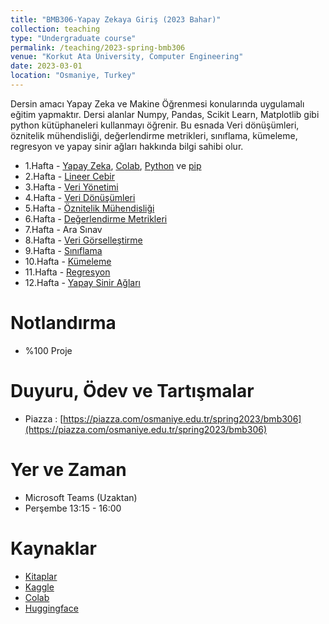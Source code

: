 ```yaml
---
title: "BMB306-Yapay Zekaya Giriş (2023 Bahar)"
collection: teaching
type: "Undergraduate course"
permalink: /teaching/2023-spring-bmb306
venue: "Korkut Ata University, Computer Engineering"
date: 2023-03-01
location: "Osmaniye, Turkey"
---
```

Dersin amacı Yapay Zeka ve Makine Öğrenmesi konularında uygulamalı eğitim yapmaktır. Dersi alanlar Numpy, Pandas, Scikit Learn, Matplotlib gibi python kütüphaneleri kullanmayı öğrenir. Bu esnada Veri dönüşümleri, öznitelik mühendisliği, değerlendirme metrikleri, sınıflama, kümeleme, regresyon ve yapay sinir ağları hakkında bilgi sahibi olur.


*  1.Hafta - [Yapay Zeka](https://tr.wikipedia.org/wiki/Yapay_zek%C3%A2), [Colab](https://colab.research.google.com/), [Python](https://wiki.python.org/moin/TurkishLanguage) ve [pip](https://pypi.org/project/pip/)
*  2.Hafta - [Lineer Cebir](https://numpy.org/devdocs/user/quickstart.html)
*  3.Hafta - [Veri Yönetimi](https://pandas.pydata.org/docs/getting_started/intro_tutorials/index.html)
*  4.Hafta - [Veri Dönüşümleri](https://scikit-learn.org/stable/data_transforms.html)
*  5.Hafta - [Öznitelik Mühendisliği](https://scikit-learn.org/stable/modules/feature_selection.html)
*  6.Hafta - [Değerlendirme Metrikleri](https://scikit-learn.org/stable/model_selection.html)
*  7.Hafta - Ara Sınav
*  8.Hafta - [Veri Görselleştirme](https://matplotlib.org/stable/tutorials/index)
*  9.Hafta - [Sınıflama](https://scikit-learn.org/dev/supervised_learning.html#supervised-learning)
* 10.Hafta - [Kümeleme](https://scikit-learn.org/dev/modules/clustering.html#clustering)
* 11.Hafta - [Regresyon](https://scikit-learn.org/dev/supervised_learning.html#supervised-learning)
* 12.Hafta - [Yapay Sinir Ağları](https://scikit-learn.org/dev/modules/neural_networks_supervised.html) 


Notlandırma
====== 
* %100 Proje


Duyuru, Ödev ve Tartışmalar
======
* Piazza : [https://piazza.com/osmaniye.edu.tr/spring2023/bmb306](https://piazza.com/osmaniye.edu.tr/spring2023/bmb306)


Yer ve Zaman
====== 
* Microsoft Teams (Uzaktan)
* Perşembe 13:15 - 16:00


Kaynaklar
====== 
* [Kitaplar](https://github.com/aucan/ml-road/tree/master/resources)
* [Kaggle](https://www.kaggle.com/rohanrao/automl-tutorial-tps-september-2021) 
* [Colab](https://colab.research.google.com/) 
* [Huggingface](https://huggingface.co/)
